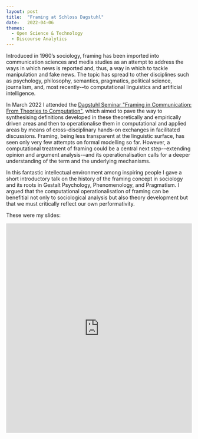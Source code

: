 ```yaml
---
layout: post
title:  "Framing at Schloss Dagstuhl"
date:   2022-04-06
themes:
  - Open Science & Technology
  - Discourse Analytics
---
```


Introduced in 1960’s sociology, framing has been imported into communication sciences and media studies as an attempt to address the ways in which news is reported and, thus, a way in which to tackle manipulation and fake news. The topic has spread to other disciplines such as psychology, philosophy, semantics, pragmatics, political science, journalism, and, most recently-–to computational linguistics and artificial intelligence. 

In March 2022 I attended the [Dagstuhl Seminar "Framing in Communication: From Theories to Computation"](https://www.dagstuhl.de/en/program/calendar/semhp/?semnr=22131), which aimed to pave the way to synthesising definitions developed in these theoretically and empirically driven areas and then to operationalise them in computational and applied areas by means of cross-disciplinary hands-on exchanges in facilitated discussions. Framing, being less transparent at the linguistic surface, has seen only very few attempts on formal modelling so far. However, a computational treatment of framing could be a central next step-–extending opinion and argument analysis-–and its operationalisation calls for a deeper understanding of the term and the underlying mechanisms.

In this fantastic intellectual environment among inspiring people I gave a short introductory talk on the history of the framing concept in sociology and its roots in Gestalt Psychology, Phenomenology, and Pragmatism. I argued that the computational operationalisation of framing can be benefitial not only to sociological analysis but also theory development but that we must critically reflect our own performativity. 

These were my slides:

<style>
.responsive-wrap iframe{ max-width: 100%;}
</style>
<div class="responsive-wrap">
<!-- this is the embed code provided by Google -->
  <iframe src="https://docs.google.com/presentation/d/1CYy4pIIry2CM_h5sQ8Zy1uwvhiYUnAgJkF2HVn2ee9c/embed?start=false&loop=false&delayms=3000" frameborder="0" width="960" height="569" allowfullscreen="true" mozallowfullscreen="true" webkitallowfullscreen="true"></iframe>
<!-- Google embed ends -->
</div>

